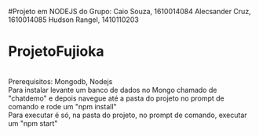 #Projeto em NODEJS do Grupo:
Caio Souza,  1610014084
Alecsander Cruz,  1610014085
Hudson Rangel,  1410110203

# ProjetoFujioka

<br>
Prerequisitos: Mongodb, Nodejs
<br>
Para instalar levante um banco de dados no Mongo chamado de "chatdemo" e depois navegue até a pasta do projeto no prompt de comando e rode um "npm install"
<br>
Para executar é só, na pasta do projeto, no prompt de comando, executar um "npm start"
